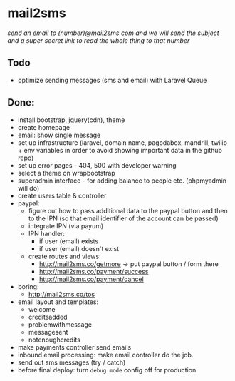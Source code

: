 # mail2sms

_send an email to (number)@mail2sms.com and we will send the subject and a super secret link to read the whole thing to that number_

## Todo
* optimize sending messages (sms and email) with Laravel Queue

## Done:
* install bootstrap, jquery(cdn), theme
* create homepage
* email: show single message
* set up infrastructure (laravel, domain name, pagodabox, mandrill, twilio + env variables in order to avoid showing important data in the github repo)
* set up error pages - 404, 500 with developer warning
* select a theme on wrapbootstrap
* superadmin interface - for adding balance to people etc. (phpmyadmin will do)
* create users table & controller
* paypal:
	- figure out how to pass additional data to the paypal button and then to the IPN (so that email identifier of the account can be passed)
	- integrate IPN (via payum)
	- IPN handler:
		- if user (email) exists
		- if user (email) doesn't exist
	- create routes and views:
		- http://mail2sms.co/getmore -> put paypal button / form  there
		- http://mail2sms.co/payment/success
		- http://mail2sms.co/payment/cancel
* boring:
	- http://mail2sms.co/tos
* email layout and templates:
	+ welcome
	+ creditsadded
	+ problemwithmessage
	+ messagesent
	+ notenoughcredits
* make payments controller send emails
* inbound email processing: make email controller do the job.
* send out sms messages (try / catch)
* before final deploy: turn `debug mode` config off for production